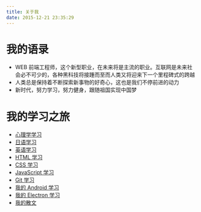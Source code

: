 ```yaml
---
title: 关于我
date: 2015-12-21 23:35:29
---
```


# 我的语录

* WEB 前端工程师，这个新型职业，在未来将是主流的职业。互联网是未来社会必不可少的，各种黑科技将接踵而至而人类又将迎来下一个里程碑式的跨越
* 人类总是保持着不断探索新事物的好奇心，这也是我们不停前进的动力
* 新时代，努力学习，努力健身，跟随祖国实现中国梦

# 我的学习之旅

* [心理学学习](/categories/psychology)
* [日语学习](/categories/japanese)
* [英语学习](/categories/english)
* [HTML 学习](/categories/html)
* [CSS 学习](/categories/css)
* [JavaScript 学习](/categories/javascript)
* [Git 学习](/categories/git)
* [我的 Android 学习](/tags/android)
* [我的 Electron 学习](/categories/electron)
* [我的散文](/categories/essay)

